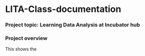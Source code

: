 # LITA-Class-documentation

### Project topic: Learning Data Analysis at Incubator hub

### Project overview
This shows the 
